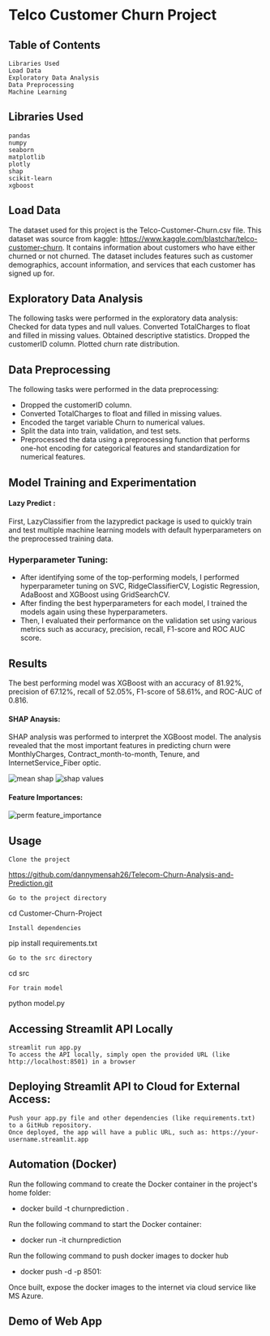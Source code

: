 # Telco Customer Churn Project

## Table of Contents

    Libraries Used
    Load Data
    Exploratory Data Analysis
    Data Preprocessing
    Machine Learning

## Libraries Used

    pandas
    numpy
    seaborn
    matplotlib
    plotly
    shap
    scikit-learn
    xgboost

## Load Data

The dataset used for this project is the Telco-Customer-Churn.csv file. This dataset was source from kaggle: https://www.kaggle.com/blastchar/telco-customer-churn. It contains information about customers who have either churned or not churned. The dataset includes features such as customer demographics, account information, and services that each customer has signed up for.

## Exploratory Data Analysis
The following tasks were performed in the exploratory data analysis:
    Checked for data types and null values.
    Converted TotalCharges to float and filled in missing values.
    Obtained descriptive statistics.
    Dropped the customerID column.
    Plotted churn rate distribution.

## Data Preprocessing

The following tasks were performed in the data preprocessing:
- Dropped the customerID column. 
- Converted TotalCharges to float and filled in missing values. 
- Encoded the target variable Churn to numerical values. 
- Split the data into train, validation, and test sets.
- Preprocessed the data using a preprocessing function that performs one-hot encoding for categorical features and standardization for numerical features.

## Model Training and Experimentation
#### Lazy Predict : 
First, LazyClassifier from the lazypredict package is used to quickly train and test multiple machine learning models with default hyperparameters on the preprocessed training data.

### Hyperparameter Tuning:
- After identifying some of the top-performing models, I performed hyperparameter tuning on SVC, RidgeClassifierCV, Logistic Regression, AdaBoost and XGBoost using GridSearchCV.
- After finding the best hyperparameters for each model, I trained the models again using these hyperparameters.
- Then, I evaluated their performance on the validation set using various metrics such as accuracy, precision, recall, F1-score and ROC AUC score.

## Results
The best performing model was XGBoost with an accuracy of 81.92%, precision of 67.12%, recall of 52.05%, F1-score of 58.61%, and ROC-AUC of 0.816.

#### SHAP Anaysis:
SHAP analysis was performed to interpret the XGBoost model. The analysis revealed that the most important features in predicting churn were MonthlyCharges, 
Contract_month-to-month, Tenure, and InternetService_Fiber optic.


![mean shap](https://github.com/user-attachments/assets/c162f2ef-a010-4406-aaf9-6c66624a5298)
![shap values](https://github.com/user-attachments/assets/88d7140c-1e68-4317-93b1-2ae96e1ec50d)


#### Feature Importances:
![perm feature_importance](https://github.com/user-attachments/assets/fb19afef-ce33-4784-b854-dc2d993e242e)
## Usage

    Clone the project

https://github.com/dannymensah26/Telecom-Churn-Analysis-and-Prediction.git

    Go to the project directory

cd Customer-Churn-Project

    Install dependencies

pip install requirements.txt

    Go to the src directory

cd src

    For train model

python model.py

## Accessing Streamlit API Locally
    streamlit run app.py
    To access the API locally, simply open the provided URL (like http://localhost:8501) in a browser

## Deploying Streamlit API to Cloud for External Access:
    Push your app.py file and other dependencies (like requirements.txt) to a GitHub repository.
    Once deployed, the app will have a public URL, such as: https://your-username.streamlit.app

## Automation (Docker)
Run the following command to create the Docker container in the project's home folder:
- docker build -t churnprediction .

Run the following command to start the Docker container:
- docker run -it churnprediction

Run the following command to push docker images to docker hub
- docker push -d -p 8501:

Once built, expose the docker images to the internet via cloud service like MS Azure.



## Demo of Web App












